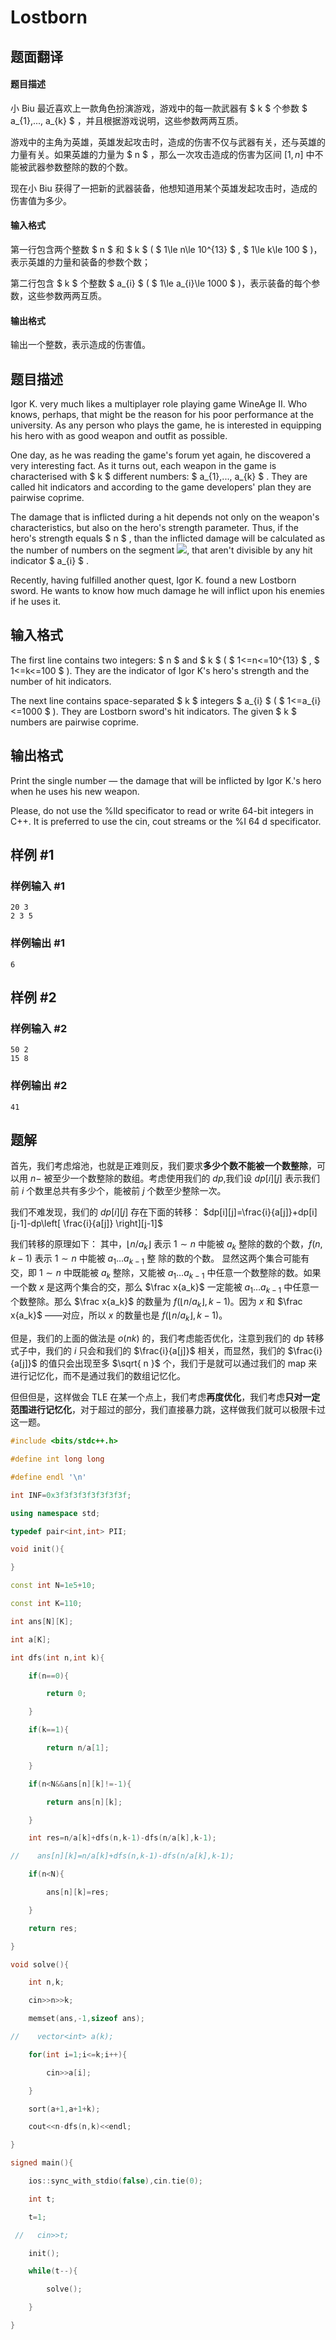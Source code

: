 # Lostborn

## 题面翻译

#### 题目描述

小 Biu 最近喜欢上一款角色扮演游戏，游戏中的每一款武器有 $ k $ 个参数 $ a_{1},..., a_{k} $ ，并且根据游戏说明，这些参数两两互质。

游戏中的主角为英雄，英雄发起攻击时，造成的伤害不仅与武器有关，还与英雄的力量有关。如果英雄的力量为 $ n $ ，那么一次攻击造成的伤害为区间 $[1,n]$ 中不能被武器参数整除的数的个数。

现在小 Biu 获得了一把新的武器装备，他想知道用某个英雄发起攻击时，造成的伤害值为多少。



#### 输入格式

第一行包含两个整数 $ n $ 和 $ k $ ( $ 1\le n\le 10^{13} $ , $ 1\le k\le 100 $ )，表示英雄的力量和装备的参数个数；

第二行包含 $ k $ 个整数 $ a_{i} $ ( $ 1\le a_{i}\le 1000 $ )，表示装备的每个参数，这些参数两两互质。



#### 输出格式

输出一个整数，表示造成的伤害值。

## 题目描述

Igor K. very much likes a multiplayer role playing game WineAge II. Who knows, perhaps, that might be the reason for his poor performance at the university. As any person who plays the game, he is interested in equipping his hero with as good weapon and outfit as possible.

One day, as he was reading the game's forum yet again, he discovered a very interesting fact. As it turns out, each weapon in the game is characterised with $ k $ different numbers: $ a_{1},..., a_{k} $ . They are called hit indicators and according to the game developers' plan they are pairwise coprime.

The damage that is inflicted during a hit depends not only on the weapon's characteristics, but also on the hero's strength parameter. Thus, if the hero's strength equals $ n $ , than the inflicted damage will be calculated as the number of numbers on the segment ![](https://cdn.luogu.com.cn/upload/vjudge_pic/CF93E/7c9ede55f73532a1d6ca7574887c95534e61c3ff.png), that aren't divisible by any hit indicator $ a_{i} $ .

Recently, having fulfilled another quest, Igor K. found a new Lostborn sword. He wants to know how much damage he will inflict upon his enemies if he uses it.

## 输入格式

The first line contains two integers: $ n $ and $ k $ ( $ 1<=n<=10^{13} $ , $ 1<=k<=100 $ ). They are the indicator of Igor K's hero's strength and the number of hit indicators.

The next line contains space-separated $ k $ integers $ a_{i} $ ( $ 1<=a_{i}<=1000 $ ). They are Lostborn sword's hit indicators. The given $ k $ numbers are pairwise coprime.

## 输出格式

Print the single number — the damage that will be inflicted by Igor K.'s hero when he uses his new weapon.

Please, do not use the %lld specificator to read or write 64-bit integers in C++. It is preferred to use the cin, cout streams or the %I 64 d specificator.

## 样例 #1

### 样例输入 #1

```
20 3
2 3 5
```

### 样例输出 #1

```
6
```

## 样例 #2

### 样例输入 #2

```
50 2
15 8
```

### 样例输出 #2

```
41
```

## 题解
首先，我们考虑熔池，也就是正难则反，我们要求**多少个数不能被一个数整除**，可以用 $n-$ 被至少一个数整除的数组。考虑使用我们的 $dp$,我们设 $dp[i][j]$ 表示我们前 $i$ 个数里总共有多少个，能被前 $j$ 个数至少整除一次。

我们不难发现，我们的 $dp[i][j]$ 存在下面的转移：
$dp[i][j]=\frac{i}{a[j]}+dp[i][j-1]-dp\left[ \frac{i}{a[j]} \right][j-1]$

我们转移的原理如下：
其中，$\lfloor n/a_k\rfloor$ 表示 $1\sim n$ 中能被 $a_k$ 整除的数的个数，$f(n,k-1)$ 表示 $1\sim n$ 中能被 $a_1\ldots a_{k-1}$ 整
除的数的个数。
显然这两个集合可能有交，即 $1\sim n$ 中既能被 $a_k$ 整除，又能被 $a_1\ldots a_{k-1}$ 中任意一个数整除的数。如果一个数 $x$ 是这两个集合的交，那么 $\frac x{a_k}$ 一定能被 $a_1\ldots a_{k-1}$ 中任意一个数整除。那么 $\frac x{a_k}$ 的数量为 $f(\lfloor n/a_k\rfloor,k-1)$。因为 $x$ 和 $\frac x{a_k}$ ——对应，所以 $x$ 的数量也是 $f(\lfloor n/a_k\rfloor,k-1)$。

但是，我们的上面的做法是 $o(nk)$ 的，我们考虑能否优化，注意到我们的 dp 转移式子中，我们的 $i$ 只会和我们的 $\frac{i}{a[j]}$ 相关，而显然，我们的 $\frac{i}{a[j]}$ 的值只会出现至多 $\sqrt{ n }$ 个，我们于是就可以通过我们的 map 来进行记忆化，而不是通过我们的数组记忆化。

但但但是，这样做会 TLE 在某一个点上，我们考虑**再度优化**，我们考虑**只对一定范围进行记忆化**，对于超过的部分，我们直接暴力跳，这样做我们就可以极限卡过这一题。

```cpp
#include <bits/stdc++.h>

#define int long long

#define endl '\n'

int INF=0x3f3f3f3f3f3f3f3f;

using namespace std;

typedef pair<int,int> PII;

void init(){

}

const int N=1e5+10;

const int K=110;

int ans[N][K];

int a[K];

int dfs(int n,int k){

    if(n==0){

        return 0;

    }

    if(k==1){

        return n/a[1];

    }

    if(n<N&&ans[n][k]!=-1){

        return ans[n][k];

    }

    int res=n/a[k]+dfs(n,k-1)-dfs(n/a[k],k-1);

//    ans[n][k]=n/a[k]+dfs(n,k-1)-dfs(n/a[k],k-1);

    if(n<N){

        ans[n][k]=res;

    }

    return res;

}

void solve(){

    int n,k;

    cin>>n>>k;

    memset(ans,-1,sizeof ans);

//    vector<int> a(k);

    for(int i=1;i<=k;i++){

        cin>>a[i];

    }

    sort(a+1,a+1+k);

    cout<<n-dfs(n,k)<<endl;

}

signed main(){

    ios::sync_with_stdio(false),cin.tie(0);

    int t;

    t=1;

 //   cin>>t;

    init();

    while(t--){

        solve();

    }

}
```
